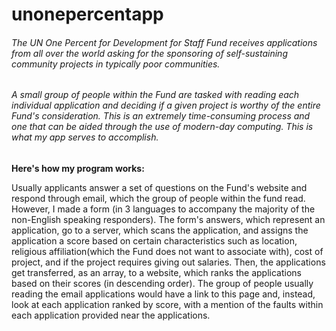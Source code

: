# unonepercentapp

###### The UN One Percent for Development for Staff Fund receives applications from all over the world asking for the sponsoring of self-sustaining community projects in typically poor communities. 

###### A small group of people within the Fund are tasked with reading each individual application and deciding if a given project is worthy of the entire Fund's consideration. This is an extremely time-consuming process and one that can be aided through the use of modern-day computing. This is what my app serves to accomplish. 


**Here's how my program works:**

Usually applicants answer a set of questions on the Fund's website and respond through email, which the group of people within the fund read. However, I made a form (in 3 languages to accompany the majority of the non-English speaking responders). The form's answers, which represent an application, go to a server, which scans the application, and assigns the application a score based on certain characteristics such as location, religious affiliation(which the Fund does not want to associate with), cost of project, and if the project requires giving out salaries. Then, the applications get transferred, as an array, to a website, which ranks the applications based on their scores (in descending order). The group of people usually reading the email applications would have a link to this page and, instead, look at each application ranked by score, with a mention of the faults within each application provided near the applications.

